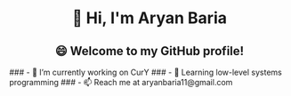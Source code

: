 <h1 align="center">👋 Hi, I'm Aryan Baria</h1>

<h2 align="center">😄 Welcome to my GitHub profile!</h2>
### - 🔭 I’m currently working on CurY
### - 🌱 Learning low-level systems programming
### - 📫 Reach me at aryanbaria11@gmail.com

<!--
**AryanBaria/AryanBaria** is a ✨ _special_ ✨ repository because its `README.md` (this file) appears on your GitHub profile.

Here are some ideas to get you started:

- 🔭 I’m currently working on ...
- 🌱 I’m currently learning ...
- 👯 I’m looking to collaborate on ...
- 🤔 I’m looking for help with ...
- 💬 Ask me about ...
- 📫 How to reach me: ...
- 😄 Pronouns: ...
- ⚡ Fun fact: ...
-->
